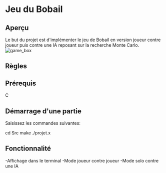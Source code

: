 
# Jeu du Bobail

## Aperçu 
Le but du projet est d'implémenter le jeu de Bobail en version joueur contre joueur puis contre une IA reposant sur la recherche Monte Carlo. 
![game_box](https://github.com/user-attachments/assets/f35618ce-83c2-4034-bbb5-5d75bd64ae13)

## Règles


## Prérequis
C

## Démarrage d'une partie
Saisissez les commandes suivantes:

cd Src
make
./projet.x 

## Fonctionnalité 
-Affichage dans le terminal 
-Mode joueur contre joueur
-Mode solo contre une IA






